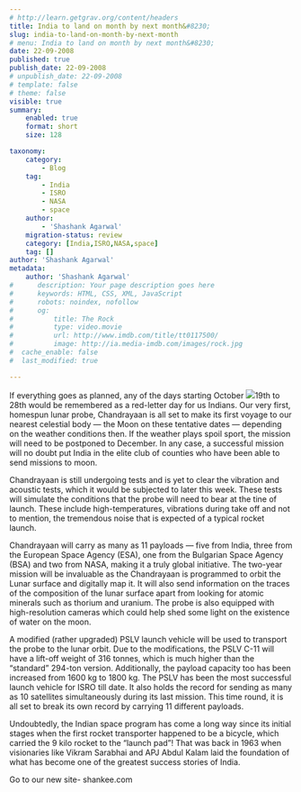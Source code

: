 ```yaml
---
# http://learn.getgrav.org/content/headers
title: India to land on month by next month&#8230;
slug: india-to-land-on-month-by-next-month
# menu: India to land on month by next month&#8230;
date: 22-09-2008
published: true
publish_date: 22-09-2008
# unpublish_date: 22-09-2008
# template: false
# theme: false
visible: true
summary:
    enabled: true
    format: short
    size: 128

taxonomy:
    category:
        - Blog
    tag:
        - India
        - ISRO
        - NASA
        - space
    author:
        - 'Shashank Agarwal'
    migration-status: review
    category: [India,ISRO,NASA,space]
    tag: []
author: 'Shashank Agarwal'
metadata:
    author: 'Shashank Agarwal'
#      description: Your page description goes here
#      keywords: HTML, CSS, XML, JavaScript
#      robots: noindex, nofollow
#      og:
#          title: The Rock
#          type: video.movie
#          url: http://www.imdb.com/title/tt0117500/
#          image: http://ia.media-imdb.com/images/rock.jpg
#  cache_enable: false
#  last_modified: true

---
```


If everything goes as planned, any of the days starting October [![](http://2.bp.blogspot.com/_V2JZuLkPrjQ/SNevB1JxM6I/AAAAAAAADWA/A81A0XQ2MF0/s320/93475_matter.jpg)](http://2.bp.blogspot.com/_V2JZuLkPrjQ/SNevB1JxM6I/AAAAAAAADWA/A81A0XQ2MF0/s1600-h/93475_matter.jpg)19th to 28th would be remembered as a red-letter day for us Indians. Our very first, homespun lunar probe, Chandrayaan is all set to make its first voyage to our nearest celestial body — the Moon on these tentative dates — depending on the weather conditions then. If the weather plays spoil sport, the mission will need to be postponed to December. In any case, a successful mission will no doubt put India in the elite club of counties who have been able to send missions to moon.

Chandrayaan is still undergoing tests and is yet to clear the vibration and acoustic tests, which it would be subjected to later this week. These tests will simulate the conditions that the probe will need to bear at the tine of launch. These include high-temperatures, vibrations during take off and not to mention, the tremendous noise that is expected of a typical rocket launch.

Chandrayaan will carry as many as 11 payloads — five from India, three from the European Space Agency (ESA), one from the Bulgarian Space Agency (BSA) and two from NASA, making it a truly global initiative. The two-year mission will be invaluable as the Chandrayaan is programmed to orbit the Lunar surface and digitally map it. It will also send information on the traces of the composition of the lunar surface apart from looking for atomic minerals such as thorium and uranium. The probe is also equipped with high-resolution cameras which could help shed some light on the existence of water on the moon.

A modified (rather upgraded) PSLV launch vehicle will be used to transport the probe to the lunar orbit. Due to the modifications, the PSLV C-11 will have a lift-off weight of 316 tonnes, which is much higher than the “standard” 294-ton version. Additionally, the payload capacity too has been increased from 1600 kg to 1800 kg. The PSLV has been the most successful launch vehicle for ISRO till date. It also holds the record for sending as many as 10 satellites simultaneously during its last mission. This time round, it is all set to break its own record by carrying 11 different payloads.

Undoubtedly, the Indian space program has come a long way since its initial stages when the first rocket transporter happened to be a bicycle, which carried the 9 kilo rocket to the “launch pad”! That was back in 1963 when visionaries like Vikram Sarabhai and APJ Abdul Kalam laid the foundation of what has become one of the greatest success stories of India.

Go to our new site- shankee.com
